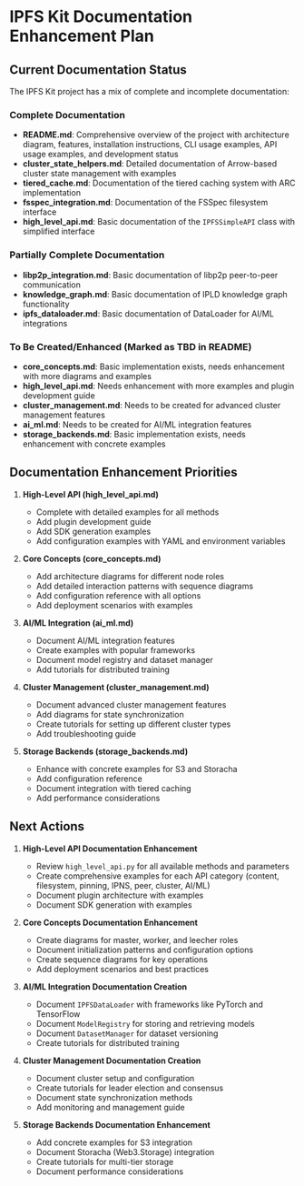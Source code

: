 # IPFS Kit Documentation Enhancement Plan

## Current Documentation Status

The IPFS Kit project has a mix of complete and incomplete documentation:

### Complete Documentation
- **README.md**: Comprehensive overview of the project with architecture diagram, features, installation instructions, CLI usage examples, API usage examples, and development status
- **cluster_state_helpers.md**: Detailed documentation of Arrow-based cluster state management with examples
- **tiered_cache.md**: Documentation of the tiered caching system with ARC implementation
- **fsspec_integration.md**: Documentation of the FSSpec filesystem interface
- **high_level_api.md**: Basic documentation of the `IPFSSimpleAPI` class with simplified interface

### Partially Complete Documentation
- **libp2p_integration.md**: Basic documentation of libp2p peer-to-peer communication
- **knowledge_graph.md**: Basic documentation of IPLD knowledge graph functionality
- **ipfs_dataloader.md**: Basic documentation of DataLoader for AI/ML integrations

### To Be Created/Enhanced (Marked as TBD in README)
- **core_concepts.md**: Basic implementation exists, needs enhancement with more diagrams and examples
- **high_level_api.md**: Needs enhancement with more examples and plugin development guide
- **cluster_management.md**: Needs to be created for advanced cluster management features
- **ai_ml.md**: Needs to be created for AI/ML integration features
- **storage_backends.md**: Basic implementation exists, needs enhancement with concrete examples

## Documentation Enhancement Priorities

1. **High-Level API (high_level_api.md)**
   - Complete with detailed examples for all methods
   - Add plugin development guide
   - Add SDK generation examples
   - Add configuration examples with YAML and environment variables

2. **Core Concepts (core_concepts.md)**
   - Add architecture diagrams for different node roles
   - Add detailed interaction patterns with sequence diagrams
   - Add configuration reference with all options
   - Add deployment scenarios with examples

3. **AI/ML Integration (ai_ml.md)**
   - Document AI/ML integration features
   - Create examples with popular frameworks
   - Document model registry and dataset manager
   - Add tutorials for distributed training

4. **Cluster Management (cluster_management.md)**
   - Document advanced cluster management features
   - Add diagrams for state synchronization
   - Create tutorials for setting up different cluster types
   - Add troubleshooting guide

5. **Storage Backends (storage_backends.md)**
   - Enhance with concrete examples for S3 and Storacha
   - Add configuration reference
   - Document integration with tiered caching
   - Add performance considerations

## Next Actions

1. **High-Level API Documentation Enhancement**
   - Review `high_level_api.py` for all available methods and parameters
   - Create comprehensive examples for each API category (content, filesystem, pinning, IPNS, peer, cluster, AI/ML)
   - Document plugin architecture with examples
   - Document SDK generation with examples

2. **Core Concepts Documentation Enhancement**
   - Create diagrams for master, worker, and leecher roles
   - Document initialization patterns and configuration options
   - Create sequence diagrams for key operations
   - Add deployment scenarios and best practices

3. **AI/ML Integration Documentation Creation**
   - Document `IPFSDataLoader` with frameworks like PyTorch and TensorFlow
   - Document `ModelRegistry` for storing and retrieving models
   - Document `DatasetManager` for dataset versioning
   - Create tutorials for distributed training

4. **Cluster Management Documentation Creation**
   - Document cluster setup and configuration
   - Create tutorials for leader election and consensus
   - Document state synchronization methods
   - Add monitoring and management guide

5. **Storage Backends Documentation Enhancement**
   - Add concrete examples for S3 integration
   - Document Storacha (Web3.Storage) integration
   - Create tutorials for multi-tier storage
   - Document performance considerations